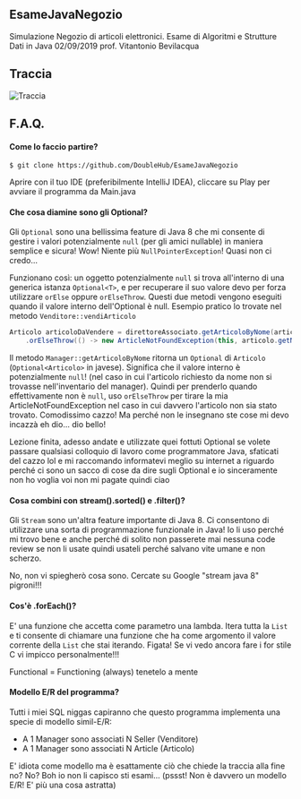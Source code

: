 ## EsameJavaNegozio

Simulazione Negozio di articoli elettronici. Esame di Algoritmi e Strutture Dati in Java 02/09/2019 prof. Vitantonio Bevilacqua

## Traccia

![Traccia](https://i.imgur.com/Pkj0QEj.jpg)

## F.A.Q.

#### Come lo faccio partire?

```shell script
$ git clone https://github.com/DoubleHub/EsameJavaNegozio
```

Aprire con il tuo IDE (preferibilmente IntelliJ IDEA), cliccare su Play per avviare il programma da Main.java

#### Che cosa diamine sono gli Optional?

Gli ```Optional``` sono una bellissima feature di Java 8 che mi consente di gestire i valori potenzialmente ```null``` (per gli amici nullable) in 
maniera semplice e sicura! Wow! Niente più ```NullPointerException```! Quasi non ci credo...

Funzionano così: un oggetto potenzialmente ```null``` si trova all'interno di una generica istanza ```Optional<T>```, e per 
recuperare il suo valore devo per forza utilizzare ```orElse``` oppure ```orElseThrow```. Questi due metodi vengono eseguiti
quando il valore interno dell'Optional è null. Esempio pratico lo trovate nel metodo ```Venditore::vendiArticolo```

```java
Articolo articoloDaVendere = direttoreAssociato.getArticoloByNome(articolo.getNome())
    .orElseThrow(() -> new ArticleNotFoundException(this, articolo.getNome()));
```

Il metodo ```Manager::getArticoloByNome``` ritorna un ```Optional``` di ```Articolo``` (```Optional<Articolo>``` in javese). 
Significa che il valore interno è potenzialmente ```null```! (nel caso in cui l'articolo richiesto da nome non si trovasse 
nell'inventario del manager). Quindi per prenderlo quando effettivamente non è ```null```, uso ```orElseThrow``` per tirare
la mia ArticleNotFoundException nel caso in cui davvero l'articolo non sia stato trovato. Comodissimo cazzo!
Ma perché non le insegnano ste cose mi devo incazzà eh dio... dio bello!

Lezione finita, adesso andate e utilizzate quei fottuti Optional se volete passare qualsiasi colloquio di lavoro come
programmatore Java, sfaticati del cazzo lol e mi raccomando informatevi meglio su internet a riguardo perché ci sono un
sacco di cose da dire sugli Optional e io sinceramente non ho voglia voi non mi pagate quindi ciao

#### Cosa combini con stream().sorted() e .filter()?

Gli ```Stream``` sono un'altra feature importante di Java 8. Ci consentono di utilizzare una sorta di programmazione funzionale
in Java! Io li uso perché mi trovo bene e anche perché di solito non passerete mai nessuna code review se non li usate quindi
usateli perché salvano vite umane e non scherzo.

No, non vi spiegherò cosa sono. Cercate su Google "stream java 8" pigroni!!!

#### Cos'è .forEach()?

E' una funzione che accetta come parametro una lambda. Itera tutta la ```List``` e ti consente di chiamare una funzione che ha come argomento il valore corrente
della ```List``` che stai iterando. Figata! Se vi vedo ancora fare i for stile C vi impicco personalmente!!!

Functional = Functioning (always) tenetelo a mente

#### Modello E/R del programma?

Tutti i miei SQL niggas capiranno che questo programma implementa una specie di modello simil-E/R:

- A 1 Manager sono associati N Seller (Venditore)
- A 1 Manager sono associati N Article (Articolo)

E' idiota come modello ma è esattamente ciò che chiede la traccia alla fine no? No? Boh io non li capisco sti esami...
(pssst! Non è davvero un modello E/R! E' più una cosa astratta)
